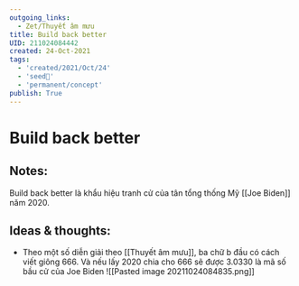 ```yaml
---
outgoing_links:
  - Zet/Thuyết âm mưu
title: Build back better
UID: 211024084442
created: 24-Oct-2021
tags:
  - 'created/2021/Oct/24'
  - 'seed🥜'
  - 'permanent/concept'
publish: True
---
```

# Build back better

## Notes:
Build back better là khẩu hiệu tranh cử của tân tổng thống Mỹ [[Joe Biden]] năm 2020.

## Ideas & thoughts:
- Theo một số diễn giải theo [[Thuyết âm mưu]], ba chữ b đầu có cách viết giông 666. Và nếu lấy 2020 chia cho 666 sẽ được 3.0330 là mã số bầu cử của Joe Biden
	![[Pasted image 20211024084835.png]]



